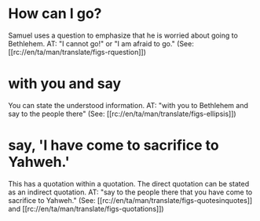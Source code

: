 # How can I go?

Samuel uses a question to emphasize that he is worried about going to Bethlehem. AT: "I cannot go!" or "I am afraid to go." (See: [[rc://en/ta/man/translate/figs-rquestion]])

# with you and say

You can state the understood information. AT: "with you to Bethlehem and say to the people there" (See: [[rc://en/ta/man/translate/figs-ellipsis]])

# say, 'I have come to sacrifice to Yahweh.'

This has a quotation within a quotation. The direct quotation can be stated as an indirect quotation. AT: "say to the people there that you have come to sacrifice to Yahweh." (See: [[rc://en/ta/man/translate/figs-quotesinquotes]] and [[rc://en/ta/man/translate/figs-quotations]])